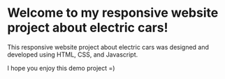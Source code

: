 # Welcome to my responsive website project about electric cars!
This responsive website project about electric cars was designed and developed using HTML, CSS, and Javascript.

I hope you enjoy this demo project =)
